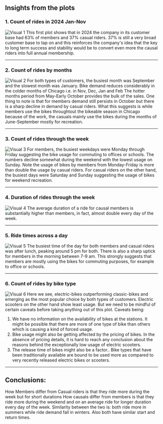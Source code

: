 ## Insights from the plots

### 1. Count of rides in 2024 Jan-Nov
![Visual 1](https://github.com/ItsAmitBhaskar/TheCyclistProject/blob/main/Plots/Rentals%20overall.jpg)
This first plot shows that in 2024 the company in its customer base had 63% of members and 37% casual riders. 37% is still a very broad customer base to tap on and this reinforces the company's idea that the key to long term success and stability would be to convert even more the causal riders into full annual membership.

---
### 2. Count of rides by months
![Visual 2](https://github.com/ItsAmitBhaskar/TheCyclistProject/blob/main/Plots/Rentals%20by%20months.jpg)
For both types of customers, the busiest month was September and the slowest month was January.
Bike demand reduces considerably in the colder months of Chicago i.e. in Nov, Dec, Jan and Feb
The hotter months period from May-Early October provides the bulk of the sales.
One thing to note is that for members demand still persists in October but there is a sharp decline in demand by casual riders. What this suggests is while members use the bikes throughtout the bikeable season in Chicago because of the work, the casuals mainly use the bikes during the months of June-September mostly for recreation.

---
### 3. Count of rides through the week
![Visual 3](https://github.com/ItsAmitBhaskar/TheCyclistProject/blob/main/Plots/Rentals%20by%20weekdays.jpg)
For members, the busiest weekdays were Monday through Friday suggesting the bike usage for commuting to offices or schools. The numbers decline somewhat during the weekend with the lowest usage on Sunday. Note the usage of bikes by members from Monday-Friday is more than double the usage by casual riders. 
For casual riders on the other hand, the busiest days were Saturday and Sunday suggesting the usage of bikes for weekend recreation.

---
### 4. Duration of rides through the week
![Visual 4](https://github.com/ItsAmitBhaskar/TheCyclistProject/blob/main/Plots/Ride%20duration%20by%20weekdays.jpg)
The average duration of a ride for causal members is substantially higher than members, in fact, almost double every day of the week.

---
### 5. Ride times across a day 
![Visual 5](https://github.com/ItsAmitBhaskar/TheCyclistProject/blob/main/Plots/Ride%20counts%20by%20time%20of%20day.jpg) 
The busiest time of the day for both members and casual riders was after lunch, peaking around 5 pm for both. There is also a sharp uptick for members in the morning between 7-9 am. This strongly suggests that members are mostly using the bikes for commuting purposes, for example to office or schools. 

---
### 6. Count of rides by bike type
![Visual 6](https://github.com/ItsAmitBhaskar/TheCyclistProject/blob/main/Plots/Ride%20counts%20by%20bike%20types.jpg)
Here we see, electric-bikes outperforming classic-bikes and emerging as the most popular choice by both types of customers. Electric scooters on the other hand show least usage. But we need to be mindful of certain caveats before taking anything out of this plot. Caveats being:
1. We have no information on the availability of bikes at the stations. It might be possible that there are more of one type of bike than others which is causing a kind of forced usage.
2. Bike usage might also be getting affected by the pricing of bikes. In the absence of pricing details, it is hard to reach any conclusion about the reasons behind the exceptionally low usage of electric scooters.
3. The release time of bikes might also be a factor.. Bike types that have been traditionally available are bound to be used more as compared to very recently released electric bikes or scooters.

---
## Conclusions:
How Members differ from Casual riders is that they ride more during the week but for short durations
How causals differ from members is that they ride more during the weekend and on an average ride for longer duration every day of the week.
Similarity between the two is: both ride more in summers while ride demand fall in winters. Also both have similar start and return times.

